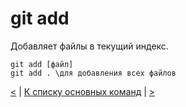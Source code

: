 # git add
Добавляет файлы в текущий индекс.


```
git add [файл]
git add . \для добавления всех файлов
```
[<](git_status.md) | [К списку основных команд](general_operations.md) | [>](git_commit.md)